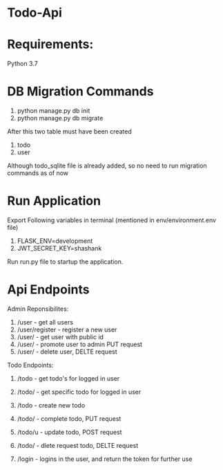 # Todo-Api
# Requirements:
  Python 3.7
# DB Migration Commands
1) python manage.py db init
2) python manage.py db migrate

After this two table must have been created
1) todo
2) user

Although todo_sqlite file is already added, so no need to run migration commands as of now

# Run Application
Export Following variables in terminal (mentioned in env/environment.env file)
1) FLASK_ENV=development
2) JWT_SECRET_KEY=shashank

Run run.py file to startup the application.
# Api Endpoints
Admin Reponsibilites:
1) /user - get all users
2) /user/register - register a new user
3) /user/<id> - get user with public id
4) /user/<id> - promote user to admin PUT request
5) /user/<id> - delete user, DELTE request
 
Todo Endpoints:
1) /todo - get todo's for logged in user
2) /todo/<id> - get specific todo for logged in user
3) /todo - create new todo 
4) /todo/<id> - complete todo, PUT request
5) /todo/u - update todo, POST request
6) /todo/<id> - dlete request todo, DELTE request
  
1) /login - logins in the user, and return the token for further use
